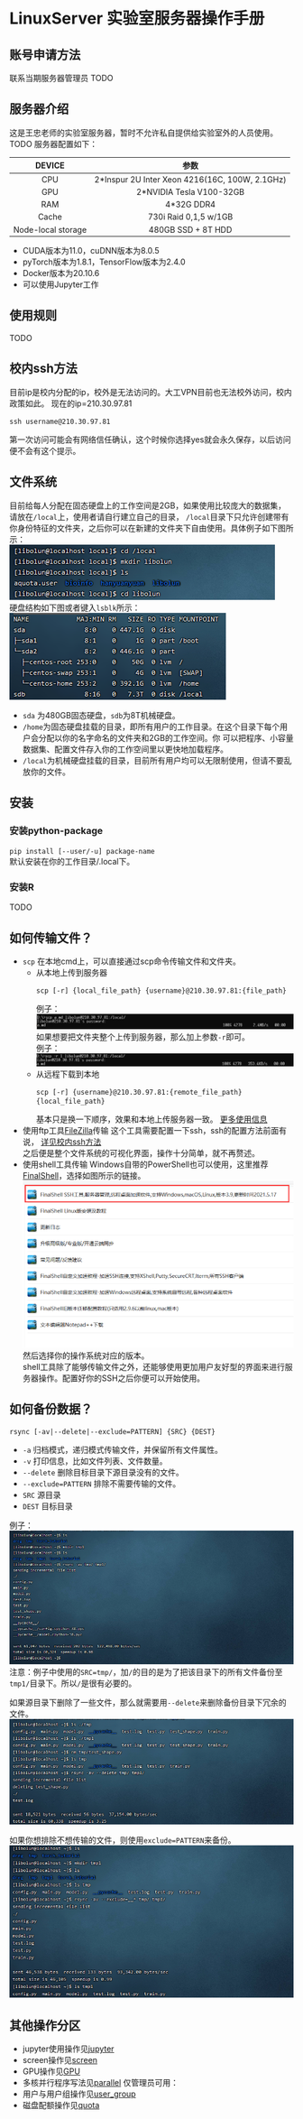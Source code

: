 # LinuxServer 实验室服务器操作手册

## 账号申请方法
联系当期服务器管理员
TODO

## 服务器介绍
这是王忠老师的实验室服务器，暂时不允许私自提供给实验室外的人员使用。TODO
服务器配置如下：

|        DEVICE      |                      参数                    |
|:------------------:|:--------------------------------------------:|
|         CPU        |2*Inspur 2U Inter Xeon 4216(16C, 100W, 2.1GHz)|
|         GPU        |            2*NVIDIA Tesla V100-32GB          |
|         RAM        |                   4*32G DDR4                 |
|        Cache       |              730i Raid 0,1,5 w/1GB           |
| Node-local storage |               480GB SSD + 8T HDD             |

- CUDA版本为11.0，cuDNN版本为8.0.5
- pyTorch版本为1.8.1，TensorFlow版本为2.4.0
- Docker版本为20.10.6
- 可以使用Jupyter工作

## 使用规则
TODO

## 校内ssh方法
目前ip是校内分配的ip，校外是无法访问的。大工VPN目前也无法校外访问，校内政策如此。
现在的ip=210.30.97.81  
```
ssh username@210.30.97.81
```
第一次访问可能会有网络信任确认，这个时候你选择yes就会永久保存，以后访问便不会有这个提示。

## 文件系统
目前给每人分配在固态硬盘上的工作空间是2GB，如果使用比较庞大的数据集，请放在`/local`上，使用者请自行建立自己的目录，
`/local`目录下只允许创建带有你身份特征的文件夹，之后你可以在新建的文件夹下自由使用。具体例子如下图所示：  
![image](pics/08.png)  
硬盘结构如下图或者键入`lsblk`所示：  
![image](pics/01.png)  
- `sda` 为480GB固态硬盘，`sdb`为8T机械硬盘。
- `/home`为固态硬盘挂载的目录，即所有用户的工作目录。在这个目录下每个用户会分配以你的名字命名的文件夹和2GB的工作空间。你
  可以把程序、小容量数据集、配置文件存入你的工作空间里以更快地加载程序。
- `/local`为机械硬盘挂载的目录，目前所有用户均可以无限制使用，但请不要乱放你的文件。

## 安装

### 安装python-package
`pip install [--user/-u] package-name`  
默认安装在你的工作目录/.local下。

### 安装R
TODO

## 如何传输文件？
- `scp` 在本地cmd上，可以直接通过scp命令传输文件和文件夹。
  - 从本地上传到服务器
    ```
    scp [-r] {local_file_path} {username}@210.30.97.81:{file_path}
    ```
    例子：  
    ![image](pics/02.png)  
    如果想要把文件夹整个上传到服务器，那么加上参数`-r`即可。  
    例子：  
    ![image](pics/03.png)
  - 从远程下载到本地
    ```
    scp [-r] {username}@210.30.97.81:{remote_file_path} {local_file_path}
    ```
    基本只是换一下顺序，效果和本地上传服务器一致。
  [更多使用信息](https://www.runoob.com/linux/linux-comm-scp.html)
- 使用ftp工具[FileZilla](https://www.filezilla.cn/download/client)传输 
  这个工具需要配置一下ssh，ssh的配置方法前面有说，
  [详见校内ssh方法](https://github.com/wzhy2000/LinuxServer#%E6%A0%A1%E5%86%85ssh%E6%96%B9%E6%B3%95)  
  之后便是整个文件系统的可视化界面，操作十分简单，就不再赘述。
- 使用shell工具传输
  Windows自带的PowerShell也可以使用，这里推荐[FinalShell](https://www.hostbuf.com)，选择如图所示的链接。  
  ![image](pics/04.png)  
  然后选择你的操作系统对应的版本。  
  shell工具除了能够传输文件之外，还能够使用更加用户友好型的界面来进行服务器操作。配置好你的SSH之后你便可以开始使用。

## 如何备份数据？
```
rsync [-av|--delete|--exclude=PATTERN] {SRC} {DEST}
```
- `-a` 归档模式，递归模式传输文件，并保留所有文件属性。
- `-v` 打印信息，比如文件列表、文件数量。
- `--delete` 删除目标目录下源目录没有的文件。
- `--exclude=PATTERN` 排除不需要传输的文件。
- `SRC` 源目录
- `DEST` 目标目录

例子： 
![image](pics/05.png)  
注意：例子中使用的`SRC=tmp/`，加`/`的目的是为了把该目录下的所有文件备份至`tmp1/`目录下。所以`/`是很有必要的。

如果源目录下删除了一些文件，那么就需要用`--delete`来删除备份目录下冗余的文件。  
![image](pics/06.png)  

如果你想排除不想传输的文件，则使用`exclude=PATTERN`来备份。  
![image](pics/07.png)


## 其他操作分区
- jupyter使用操作见[jupyter](https://github.com/wzhy2000/LinuxServer/tree/main/jupyter)
- screen操作见[screen](https://github.com/wzhy2000/LinuxServer/tree/main/screen)
- GPU操作见[GPU](https://github.com/wzhy2000/LinuxServer/tree/main/GPU)
- 多核并行程序写法见[parallel](https://github.com/wzhy2000/LinuxServer/tree/main/parallel)
仅管理员可用：
- 用户与用户组操作见[user_group](https://github.com/wzhy2000/LinuxServer/tree/main/administrator/user_group)
- 磁盘配额操作见[quota](https://github.com/wzhy2000/LinuxServer/tree/main/administrator/quota)

